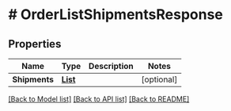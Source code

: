 # # OrderListShipmentsResponse


## Properties 


Name | Type | Description | Notes
------------ | ------------- | ------------- | -------------
**Shipments**| [**List<OrderShipment>**](OrderShipment.md) |   | [optional]


[[Back to Model list]](../../README.md#models) [[Back to API list]](../../README.md#endpoints) [[Back to README]](../../README.md)

